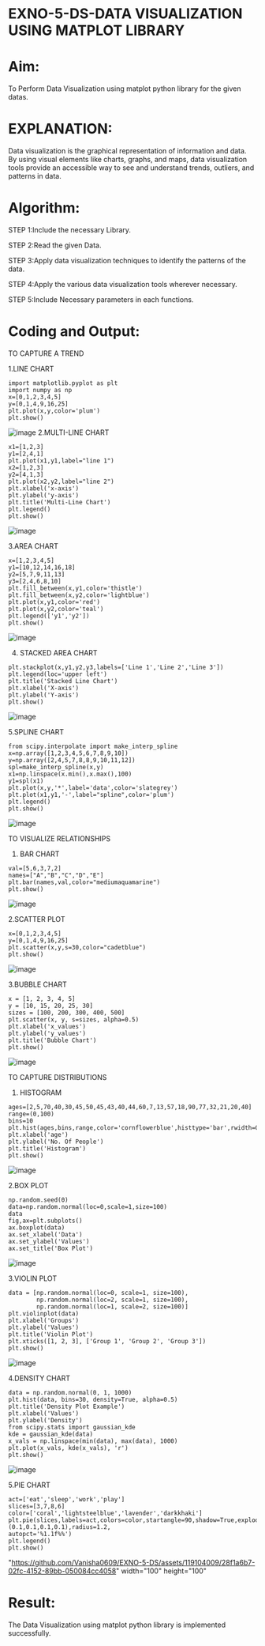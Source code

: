 # EXNO-5-DS-DATA VISUALIZATION USING MATPLOT LIBRARY

# Aim:
  To Perform Data Visualization using matplot python library for the given datas.

# EXPLANATION:
Data visualization is the graphical representation of information and data. By using visual elements like charts, graphs, and maps, data visualization tools provide an accessible way to see and understand trends, outliers, and patterns in data.

# Algorithm:
STEP 1:Include the necessary Library.

STEP 2:Read the given Data.

STEP 3:Apply data visualization techniques to identify the patterns of the data.

STEP 4:Apply the various data visualization tools wherever necessary.

STEP 5:Include Necessary parameters in each functions.

# Coding and Output:
 TO CAPTURE A TREND
 
  1.LINE CHART
 ```
import matplotlib.pyplot as plt
import numpy as np
x=[0,1,2,3,4,5]
y=[0,1,4,9,16,25]
plt.plot(x,y,color='plum')
plt.show()
```
![image](https://github.com/Vanisha0609/EXNO-5-DS/assets/119104009/30512fa0-5a47-4be7-b6ef-b7444b2ab721)
2.MULTI-LINE CHART
```
x1=[1,2,3]
y1=[2,4,1]
plt.plot(x1,y1,label="line 1")
x2=[1,2,3]
y2=[4,1,3]
plt.plot(x2,y2,label="line 2")
plt.xlabel('x-axis')
plt.ylabel('y-axis')
plt.title('Multi-Line Chart')
plt.legend()
plt.show()
```
![image](https://github.com/Vanisha0609/EXNO-5-DS/assets/119104009/d76efe55-7d99-4a89-9dcc-9ff09abfc4ea)

3.AREA CHART
```
x=[1,2,3,4,5]
y1=[10,12,14,16,18]
y2=[5,7,9,11,13]
y3=[2,4,6,8,10]
plt.fill_between(x,y1,color='thistle')
plt.fill_between(x,y2,color='lightblue')
plt.plot(x,y1,color='red')
plt.plot(x,y2,color='teal')
plt.legend(['y1','y2'])
plt.show()
```
![image](https://github.com/Vanisha0609/EXNO-5-DS/assets/119104009/40cc251e-173c-48c0-a578-baff9ffca170)

4. STACKED AREA CHART
```
plt.stackplot(x,y1,y2,y3,labels=['Line 1','Line 2','Line 3'])
plt.legend(loc='upper left')
plt.title('Stacked Line Chart')
plt.xlabel('X-axis')
plt.ylabel('Y-axis')
plt.show()
```
![image](https://github.com/Vanisha0609/EXNO-5-DS/assets/119104009/f00d46fd-6a5b-4844-9974-399e136e2fd2)

5.SPLINE CHART
```
from scipy.interpolate import make_interp_spline
x=np.array([1,2,3,4,5,6,7,8,9,10])
y=np.array([2,4,5,7,8,8,9,10,11,12])
spl=make_interp_spline(x,y)
x1=np.linspace(x.min(),x.max(),100)
y1=spl(x1)
plt.plot(x,y,'*',label='data',color='slategrey')
plt.plot(x1,y1,'-',label="spline",color='plum')
plt.legend()
plt.show()
```
![image](https://github.com/Vanisha0609/EXNO-5-DS/assets/119104009/f5193e1a-4333-4ed6-919b-53e0caf948b7)

TO VISUALIZE RELATIONSHIPS

1. BAR CHART
```
val=[5,6,3,7,2]
names=["A","B","C","D","E"]
plt.bar(names,val,color="mediumaquamarine")
plt.show()
```
![image](https://github.com/Vanisha0609/EXNO-5-DS/assets/119104009/c82ec0a1-2c9b-4b86-a9fa-ec073a8e091c)

2.SCATTER PLOT

```
x=[0,1,2,3,4,5]
y=[0,1,4,9,16,25]
plt.scatter(x,y,s=30,color="cadetblue")
plt.show()
```
![image](https://github.com/Vanisha0609/EXNO-5-DS/assets/119104009/75dc2825-aa4e-4d18-9e50-6580526d0a45)

3.BUBBLE CHART

```
x = [1, 2, 3, 4, 5]
y = [10, 15, 20, 25, 30]
sizes = [100, 200, 300, 400, 500]
plt.scatter(x, y, s=sizes, alpha=0.5)
plt.xlabel('x_values')
plt.ylabel('y_values')
plt.title('Bubble Chart')
plt.show()
```
![image](https://github.com/Vanisha0609/EXNO-5-DS/assets/119104009/140c55fc-0828-4558-a1a1-22daf4dd3647)

TO CAPTURE DISTRIBUTIONS
1. HISTOGRAM

```
ages=[2,5,70,40,30,45,50,45,43,40,44,60,7,13,57,18,90,77,32,21,20,40]
range=(0,100)
bins=10
plt.hist(ages,bins,range,color='cornflowerblue',histtype='bar',rwidth=0.8)
plt.xlabel('age')
plt.ylabel('No. Of People')
plt.title('Histogram')
plt.show()
```
![image](https://github.com/Vanisha0609/EXNO-5-DS/assets/119104009/98b8a8c5-7fa9-4563-8ac4-b430ff830fd4)

2.BOX PLOT
```
np.random.seed(0)
data=np.random.normal(loc=0,scale=1,size=100)
data
fig,ax=plt.subplots()
ax.boxplot(data)
ax.set_xlabel('Data')
ax.set_ylabel('Values')
ax.set_title('Box Plot')
```
![image](https://github.com/Vanisha0609/EXNO-5-DS/assets/119104009/5893206f-36fd-422a-97f2-fa321a8f8abe)

3.VIOLIN PLOT

```
data = [np.random.normal(loc=0, scale=1, size=100),
        np.random.normal(loc=2, scale=1, size=100),
        np.random.normal(loc=1, scale=2, size=100)]
plt.violinplot(data)
plt.xlabel('Groups')
plt.ylabel('Values')
plt.title('Violin Plot')
plt.xticks([1, 2, 3], ['Group 1', 'Group 2', 'Group 3'])
plt.show()
```
![image](https://github.com/Vanisha0609/EXNO-5-DS/assets/119104009/ac0a7888-4cdf-4a73-beb5-9198a03fb831)

4.DENSITY CHART

```
data = np.random.normal(0, 1, 1000)
plt.hist(data, bins=30, density=True, alpha=0.5)
plt.title('Density Plot Example')
plt.xlabel('Values')
plt.ylabel('Density')
from scipy.stats import gaussian_kde
kde = gaussian_kde(data)
x_vals = np.linspace(min(data), max(data), 1000)
plt.plot(x_vals, kde(x_vals), 'r')
plt.show()
```
![image](https://github.com/Vanisha0609/EXNO-5-DS/assets/119104009/afb3d4c5-53fd-4ac1-a75c-d124d818b421)

5.PIE CHART
```
act=['eat','sleep','work','play']
slices=[3,7,8,6]
color=['coral','lightsteelblue','lavender','darkkhaki']
plt.pie(slices,labels=act,colors=color,startangle=90,shadow=True,explode=(0.1,0.1,0.1,0.1),radius=1.2,
autopct='%1.1f%%')
plt.legend()
plt.show()
```
"https://github.com/Vanisha0609/EXNO-5-DS/assets/119104009/28f1a6b7-02fc-4152-89bb-050084cc4058" width="100" height="100"

# Result:
 The Data Visualization using matplot python library is implemented successfully.
